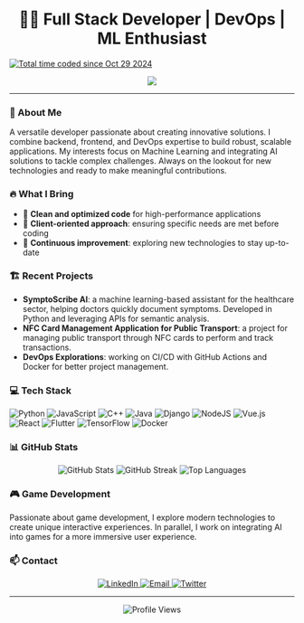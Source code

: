 <h1 align="center">👨‍💻 Full Stack Developer | DevOps | ML Enthusiast</h1>

<a href="https://wakatime.com/@2f786ee1-3d5c-4264-941c-a7428ae32771"><img src="https://wakatime.com/badge/user/2f786ee1-3d5c-4264-941c-a7428ae32771.svg" alt="Total time coded since Oct 29 2024" /></a>

<p align="center">
  <a href="https://github.com/DenverCoder1/readme-typing-svg">
    <img src="https://readme-typing-svg.herokuapp.com?lines=Backend+Developer;Frontend+Developer;DevOps+Engineer;Machine+Learning+Enthusiast;Game+Development+Passionate&center=true&width=500&height=50">
  </a>
</p>

---

### 🚀 About Me

A versatile developer passionate about creating innovative solutions. I combine backend, frontend, and DevOps expertise to build robust, scalable applications. My interests focus on Machine Learning and integrating AI solutions to tackle complex challenges. Always on the lookout for new technologies and ready to make meaningful contributions.

### 🔥 What I Bring

- 🔹 **Clean and optimized code** for high-performance applications
- 🔹 **Client-oriented approach**: ensuring specific needs are met before coding
- 🔹 **Continuous improvement**: exploring new technologies to stay up-to-date

### 🏗️ Recent Projects

- **SymptoScribe AI**: a machine learning-based assistant for the healthcare sector, helping doctors quickly document symptoms. Developed in Python and leveraging APIs for semantic analysis.
- **NFC Card Management Application for Public Transport**: a project for managing public transport through NFC cards to perform and track transactions.
- **DevOps Explorations**: working on CI/CD with GitHub Actions and Docker for better project management.

### 💻 Tech Stack

![Python](https://img.shields.io/badge/python-3670A0?style=for-the-badge&logo=python&logoColor=ffdd54)
![JavaScript](https://img.shields.io/badge/javascript-%23323330.svg?style=for-the-badge&logo=javascript&logoColor=%23F7DF1E)
![C++](https://img.shields.io/badge/c++-%2300599C.svg?style=for-the-badge&logo=c%2B%2B&logoColor=white)
![Java](https://img.shields.io/badge/java-%23ED8B00.svg?style=for-the-badge&logo=openjdk&logoColor=white)
![Django](https://img.shields.io/badge/django-%23092E20.svg?style=for-the-badge&logo=django&logoColor=white)
![NodeJS](https://img.shields.io/badge/node.js-6DA55F?style=for-the-badge&logo=node.js&logoColor=white)
![Vue.js](https://img.shields.io/badge/vue.js-%2335495e.svg?style=for-the-badge&logo=vuedotjs&logoColor=%234FC08D)
![React](https://img.shields.io/badge/react-%2320232a.svg?style=for-the-badge&logo=react&logoColor=%2361DAFB)
![Flutter](https://img.shields.io/badge/Flutter-%2302569B.svg?style=for-the-badge&logo=Flutter&logoColor=white)
![TensorFlow](https://img.shields.io/badge/TensorFlow-%23FF6F00.svg?style=for-the-badge&logo=TensorFlow&logoColor=white)
![Docker](https://img.shields.io/badge/Docker-%230db7ed.svg?style=for-the-badge&logo=docker&logoColor=white)

### 📊 GitHub Stats

<div align="center">
  <img src="https://github-readme-stats.vercel.app/api?username=YOUR_USERNAME&show_icons=true&theme=radical" alt="GitHub Stats" />
  <img src="https://github-readme-streak-stats.herokuapp.com/?user=YOUR_USERNAME&theme=radical" alt="GitHub Streak" />
  <img src="https://github-readme-stats.vercel.app/api/top-langs/?username=YOUR_USERNAME&layout=compact&theme=radical" alt="Top Languages" />
</div>

### 🎮 Game Development

Passionate about game development, I explore modern technologies to create unique interactive experiences. In parallel, I work on integrating AI into games for a more immersive user experience.

### 📫 Contact

<p align="center">
  <a href="https://linkedin.com/in/YOUR_PROFILE">
    <img src="https://img.shields.io/badge/linkedin-%230077B5.svg?style=for-the-badge&logo=linkedin&logoColor=white" alt="LinkedIn" />
  </a>
  <a href="mailto:YOUR_EMAIL">
    <img src="https://img.shields.io/badge/email-D14836?style=for-the-badge&logo=gmail&logoColor=white" alt="Email" />
  </a>
  <a href="https://twitter.com/YOUR_TWITTER">
    <img src="https://img.shields.io/badge/twitter-%231DA1F2.svg?style=for-the-badge&logo=twitter&logoColor=white" alt="Twitter" />
  </a>
</p>

---
<p align="center">
  <img src="https://komarev.com/ghpvc/?username=YOUR_USERNAME&label=Profile%20views&color=0e75b6&style=flat" alt="Profile Views" />
</p>
